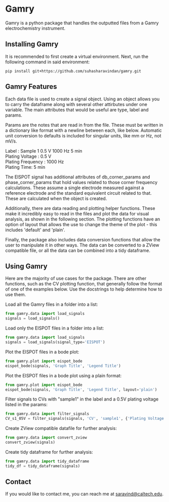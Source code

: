 # Gamry
Gamry is a python package that handles the outputted files from a Gamry electrochemistry instrument.

## Installing Gamry
It is recommended to first create a virtual environment. Next, run the following command in said environment:

```console
pip install git+https://github.com/suhasharavindan/gamry.git
```

## Gamry Features
Each data file is used to create a signal object. Using an object allows you to carry the dataframe along with several other attirbutes under one variable. The main attributes that would be useful are type, label and params.

Params are the notes that are read in from the file. These must be written in a dictionary like format with a newline between each, like below. Automatic unit conversion to defaults is included for singular units, like mm or Hz, not mV/s.

Label : Sample 1 0.5 V 1000 Hz 5 min\
Plating Voltage : 0.5 V\
Plating Frequency : 1000 Hz\
Plating Time: 5 min

The EISPOT signal has additional attributes of db_corner_params and phase_corner_params that hold values related to those corner frequency calculations. These assume a single electrode measured against a reference electrode and the standard equivalent circuit related to that. These are calculated when the object is created.

Additionally, there are data reading and plotting helper functions. These make it incredibly easy to read in the files and plot the data for visual analysis, as shown in the following section. The plotting functions have an option of layout that allows the use to change the theme of the plot - this includes 'default' and 'plain'.

Finally, the package also includes data conversion functions that allow the user to manipulate it in other ways. The data can be converted to a ZView compatible file, or all the data can be combined into a tidy dataframe.

## Using Gamry
Here are the majority of use cases for the package. There are other functions, such as the CV plotting function, that generally follow the format of one of the examples below. Use the docstrings to help determine how to use them.

Load all the Gamry files in a folder into a list:
 ```python
from gamry.data import load_signals
signals = load_signals()
```

Load only the EISPOT files in a folder into a list:
 ```python
from gamry.data import load_signals
signals = load_signals(signal_type='EISPOT')
```

Plot the EISPOT files in a bode plot:
 ```python
from gamry.plot import eispot_bode
eispot_bode(signals, 'Graph Title', 'Legend Title')
```

Plot the EISPOT files in a bode plot using a plain format:
 ```python
from gamry.plot import eispot_bode
eispot_bode(signals, 'Graph Title', 'Legend Title', layout='plain')
```

Filter signals to CVs with "sample1" in the label and a 0.5V plating voltage listed in the params:
 ```python
from gamry.data import filter_signals
CV_s1_05V = filter_signals(signals, 'CV', 'sample1', {'Plating Voltage':'0.5'})
```

Create ZView compatible datafile for further analysis:
 ```python
from gamry.data import convert_zview
convert_zview(signals)
```

Create tidy dataframe for further analysis:
 ```python
from gamry.data import tidy_dataframe
tidy_df = tidy_dataframe(signals)
```

## Contact
If you would like to contact me, you can reach me at saravind@caltech.edu.